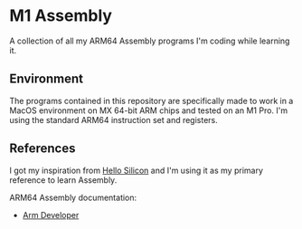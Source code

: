 # M1 Assembly
A collection of all my ARM64 Assembly programs I'm coding while learning it.

## Environment
The programs contained in this repository are specifically made to work in a MacOS environment on MX 64-bit ARM chips and tested on an M1 Pro.
I'm using the standard ARM64 instruction set and registers.

## References  
I got my inspiration from <a href='https://github.com/below/HelloSilicon'>Hello Silicon</a> and I'm using it as my primary reference to learn Assembly.

ARM64 Assembly documentation: 
* <a href='https://developer.arm.com/documentation/'>Arm Developer</a>
